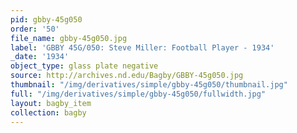 ```yaml
---
pid: gbby-45g050
order: '50'
file_name: gbby-45g050.jpg
label: 'GBBY 45G/050: Steve Miller: Football Player - 1934'
_date: '1934'
object_type: glass plate negative
source: http://archives.nd.edu/Bagby/GBBY-45g050.jpg
thumbnail: "/img/derivatives/simple/gbby-45g050/thumbnail.jpg"
full: "/img/derivatives/simple/gbby-45g050/fullwidth.jpg"
layout: bagby_item
collection: bagby
---
```


